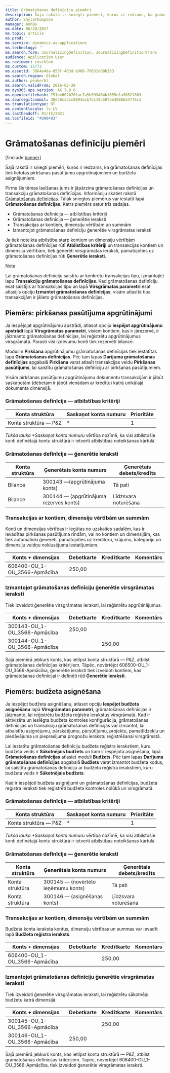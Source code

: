 ```yaml
---
title: Grāmatošanas definīciju piemēri
description: Šajā rakstā ir sniegti piemēri, kuros ir redzams, ka grāmatošanas definīcijas tiek lietotas pirkšanas pasūtījumu apgrūtinājumiem un budžeta asignējumiem.
author: ShylaThompson
manager: AnnBe
ms.date: 06/20/2017
ms.topic: article
ms.prod: ''
ms.service: dynamics-ax-applications
ms.technology: ''
ms.search.form: JournalizingDefinition, JournalizingDefinitionTrans
audience: Application User
ms.reviewer: roschlom
ms.custom: 15772
ms.assetid: 3864e4da-853f-403d-b906-79631d80b363
ms.search.region: Global
ms.author: peakerbl
ms.search.validFrom: 2016-02-28
ms.dyn365.ops.version: AX 7.0.0
ms.openlocfilehash: 751be602b701ac7a5b593404bf655e1a9852f863
ms.sourcegitcommit: 38d40c331c8894acb7b119c5073e3088b54776c1
ms.translationtype: HT
ms.contentlocale: lv-LV
ms.lasthandoff: 01/15/2021
ms.locfileid: "4990493"
---
```

# <a name="posting-definition-examples"></a>Grāmatošanas definīciju piemēri

[!include [banner](../includes/banner.md)]

Šajā rakstā ir sniegti piemēri, kuros ir redzams, ka grāmatošanas definīcijas tiek lietotas pirkšanas pasūtījumu apgrūtinājumiem un budžeta asignējumiem.

Pirms šīs tēmas lasīšanas jums ir jāpārzina grāmatošanas definīcijas un transakciju grāmatošanas definīcijas. Informāciju skatiet rakstā [Grāmatošanas definīcijas](posting-definitions.md). Tālāk sniegtos piemērus var iestatīt lapā **Grāmatošanas definīcijas**. Katrs piemērs satur trīs sadaļas.

-   Grāmatošanas definīcija — atbilstības kritēriji
-   Grāmatošanas definīcija — ģenerētie ieraksti
-   Transakcijas ar kontiem, dimensiju vērtībām un summām
-   Izmantojot grāmatošanas definīciju ģenerētie virsgrāmatas ieraksti

Ja tiek noteikta atbilstība starp kontiem un dimensiju vērtībām grāmatošanas definīcijas rūtī **Atbilstības kritēriji** un transakcijas kontiem un dimensiju vērtībām, tiek ģenerēti virsgrāmatas ieraksti, pamatojoties uz grāmatošanas definīcijas rūti **Ģenerētie ieraksti**. 
> [!NOTE]
> Lai grāmatošanas definīciju saistītu ar konkrētu transakcijas tipu, izmantojiet lapu **Transakciju grāmatošanas definīcijas**. Kad grāmatošanas definīciju esat saistījis ar transakcijas tipu un lapā **Virsgrāmatas parametri** esat atlasījis opciju **Izmantot grāmatošanas definīcijas**, visām atlasītā tipa transakcijām ir jālieto grāmatošanas definīcijas.

## <a name="example-purchase-order-encumbrances"></a>Piemērs: pirkšanas pasūtījuma apgrūtinājumi
Ja iespējojat apgrūtinājumu apstrādi, atlasot opciju **Iespējot apgrūtinājumu apstrādi** lapā **Virsgrāmatas parametri**, visiem kontiem, kas ir jārezervē, ir jāizmanto grāmatošanas definīcijas, lai reģistrētu apgrūtinājumus virsgrāmatā. Parasti visi izdevumu konti tiek rezervēti bilancē. 

Modulim **Pirkšana** apgrūtinājumu grāmatošanas definīcijas tiek iestatītas lapā **Grāmatošanas definīcijas**. Pēc tam lapas **Darījuma grāmatošanas definīcijas** apgabalā **Pirkšana** varat atlasīt transakcijas veidu **Pirkšanas pasūtījums**, lai saistītu grāmatošanas definīciju ar pirkšanas pasūtījumiem. 

Visām pirkšanas pasūtījumu apgrūtinājumu dokumentu transakcijām ir jābūt saskaņotām (debetam ir jābūt vienādam ar kredītu) katrā unikālajā dokumenta dimensijā.

### <a name="posting-definition--match-criteria"></a>Grāmatošanas definīcija — atbilstības kritēriji

| Konta struktūra       | Saskaņot konta numuru | Prioritāte |
|-------------------------|----------------------|----------|
| Konta struktūra — P&Z | \*                   | 1        |

<em>Tukša lauka **Saskaņot konta numuru</em>* vērtība nozīmē, ka visi atbilstošie konti definētajā kontu struktūrā ir ietverti atbilstības noteikšanas kārtulā.

### <a name="posting-definition--generated-entries"></a>Grāmatošanas definīcija — ģenerētie ieraksti

| Konta struktūra | Ģenerētais konta numurs                    | Ģenerētais debets/kredīts |
|-------------------|---------------------------------------------|------------------------|
| Bilance           | 300143 —(apgrūtinājuma konts)             | Tā pati                   |
| Bilance           | 300144 — (apgrūtinājuma rezerves konts) | Līdzsvara noturēšana              |

### <a name="transactions-with-the-accounts-dimension-values-and-amounts"></a>Transakcijas ar kontiem, dimensiju vērtībām un summām

Konti un dimensijas vērtības ir iegūtas no uzskaites sadalēm, kas ir ievadītas pirkšanas pasūtījuma rindām, vai no kontiem un dimensijām, kas tiek automātiski ģenerēti, pamatojoties uz kreditoru, krājumu, kategoriju un dimensiju veidņu noklusējuma iestatījumiem.

| Konts + dimensijas           | Debetkarte  | Kredītkarte | Komentārs |
|--------------------------------|--------|--------|---------|
| 606400-OU\_1-OU\_3566-Apmācība | 250,00 |        |         |

### <a name="ledger-entries-generated-from-the-posting-definition"></a>Izmantojot grāmatošanas definīciju ģenerētie virsgrāmatas ieraksti

Tiek izveidoti ģenerētie virsgrāmatas ieraksti, lai reģistrētu apgrūtinājumus.

| Konts + dimensijas           | Debetkarte  | Kredītkarte | Komentārs |
|--------------------------------|--------|--------|---------|
| 300143-OU\_1-OU\_3566-Apmācība | 250,00 |        |         |
| 300144-OU\_1-OU\_3566-Apmācība |        | 250,00 |         |

Šajā piemērā jebkurš konts, kas ietilpst konta struktūrā — P&Z, atbilst grāmatošanas definīcijas kritērijiem. Tāpēc, novērtējot 606500-OU\_1-OU\_3566-Apmācība, ģenerētie ieraksti tiek izveidoti kontiem, kas grāmatošanas definīcijai ir definēti rūtī **Ģenerētie ieraksti**.

## <a name="example-budget-appropriations"></a>Piemērs: budžeta asignēšana
Ja iespējot budžeta asignēšanu, atlasot opciju **Iespējot budžeta asignēšanu** lapā **Virsgrāmatas parametri**, grāmatošanas definīcijas ir jāizmanto, lai reģistrētu budžeta reģistra ierakstus virsgrāmatā. Kad ir aktivizēta un ieslēgta budžeta kontroles konfigurācija, grāmatošanas definīcijas un transakciju grāmatošanas definīcijas var izmantot, lai atbalstītu asignējumu, pārskatījumu, pārsūtījumu, projektu, pamatlīdzekļu un piedāvājuma un pieprasījuma prognožu ierakstu reģistrēšanai virsgrāmatā. 

Lai iestatītu grāmatošanas definīciju budžeta reģistra ierakstiem, kuru budžeta veids ir **Sākotnējais budžets** un kam ir iespējota asignēšana, lapā **Grāmatošanas definīcijas** atlasiet moduli **Budžets**. Pēc tam lapas **Darījuma grāmatošanas definīcijas** apgabalā **Budžets** varat izmantot budžeta kodus, lai saistītu grāmatošanas definīciju ar budžeta reģistra ierakstiem, kuru budžeta veids ir **Sākotnējais budžets**. 

Kad ir iespējoti budžeta asignējumi un grāmatošanas definīcijas, budžeta reģistra ieraksti tiek reģistrēti budžeta kontroles nolūkā un virsgrāmatā.

### <a name="posting-definition--match-criteria"></a>Grāmatošanas definīcija — atbilstības kritēriji

| Konta struktūra       | Saskaņot konta numuru | Prioritāte |
|-------------------------|----------------------|----------|
| Konta struktūra — P&Z | \*                   | 1        |

<em>Tukša lauka **Saskaņot konta numuru</em>* vērtība nozīmē, ka visi atbilstošie konti definētajā kontu struktūrā ir ietverti atbilstības noteikšanas kārtulā.

### <a name="posting-definition--generated-entries"></a>Grāmatošanas definīcija — ģenerētie ieraksti

| Konta struktūra | Ģenerētais konta numurs              | Ģenerētais debets/kredīts |
|-------------------|---------------------------------------|------------------------|
| Konta struktūra | 300145 — (novērtēto ieņēmumu konts) | Tā pati                   |
| Konta struktūra | 300146 — (asignēšanas konts)     | Līdzsvara noturēšana              |

### <a name="transactions-with-the-accounts-dimension-values-and-amounts"></a>Transakcijas ar kontiem, dimensiju vērtībām un summām

Budžeta konta ieraksta kontus, dimensiju vērtības un summas var ievadīt lapā **Budžeta reģistra ieraksts**.

| Konts + dimensijas           | Debetkarte | Kredītkarte | Komentārs |
|--------------------------------|-------|--------|---------|
| 606400-OU\_1-OU\_3566-Apmācība |       | 250,00 |         |

### <a name="ledger-entries-generated-from-the-posting-definition"></a>Izmantojot grāmatošanas definīciju ģenerētie virsgrāmatas ieraksti

Tiek izveidoti ģenerētie virsgrāmatas ieraksti, lai reģistrētu sākotnējo budžetu katrā dimensijā.

| Konts + dimensijas           | Debetkarte  | Kredītkarte | Komentārs |
|--------------------------------|--------|--------|---------|
| 300145-OU\_1-OU\_3566-Apmācība |        | 250,00 |         |
| 300146-OU\_1-OU\_3566-Apmācība | 250,00 |        |         |

Šajā piemērā jebkurš konts, kas ietilpst konta struktūrā — P&Z, atbilst grāmatošanas definīcijas kritērijiem. Tāpēc, novērtējot 606400-OU\_1-OU\_3566-Apmācība, tiek izveidoti ģenerētie virsgrāmatas ieraksti.






